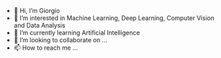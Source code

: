 - 👋 Hi, I’m Giorgio
- 👀 I’m interested in Machine Learning, Deep Learning, Computer Vision and Data Analysis
- 🌱 I’m currently learning Artificial Intelligence
- 💞️ I’m looking to collaborate on ...
- 📫 How to reach me ...

<!---
gtorre1994/gtorre1994 is a ✨ special ✨ repository because its `README.md` (this file) appears on your GitHub profile.
You can click the Preview link to take a look at your changes.
--->

